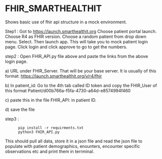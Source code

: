 # FHIR_SMARTHEALTHIT
Shows basic use of fhir api structure in a mock environment.


Step1 : Got to https://launch.smarthealthit.org
Choose patient portal launch. Choose R4 as FHIR version. Choose a random patient from drop down menu. Select. Then launch app. This will take you to mock patient login page. Click login and click approve to go to get the numbers.


step2 : 
Open FHIR_API.py file above and paste the links from the above login page. 

a) URL under FHIR_Server. That will be your base server. It is usually of this format: https://launch.smarthealthit.org/v/r4/fhir

b) In patient_id: Go to the 4th tab called ID token and copy the FHIR_User of this format Patient/d00b766a-f5fa-4730-a64d-e8574994f460

c) paste this in the file FHIR_API: in patient ID.

d) save the file


step3 : 

          pip install -r requirments.txt
          python3 FHIR_API.py

This should pull all data, store it in a json file and read the json file to populate with patient demographics, enounters, encounter specific observations etc and print them in terrminal.
